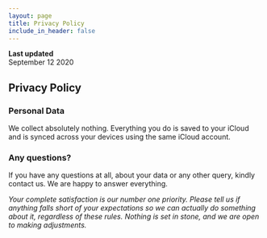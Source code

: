 ```yaml
---
layout: page
title: Privacy Policy
include_in_header: false
---
```


**Last updated**  
September 12 2020

## **Privacy Policy**

### Personal Data
We collect absolutely nothing. Everything you do is saved to your iCloud and is synced across your devices using the same iCloud account.
### Any questions?
If you have any questions at all, about your data or any other query, kindly contact us. We are happy to answer everything.

*Your complete satisfaction is our number one priority. Please tell us if anything falls short of your expectations so we can actually do something about it, regardless of these rules. Nothing is set in stone, and we are open to making adjustments.*

<br>
